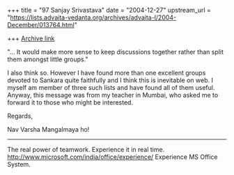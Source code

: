 +++
title = "97 Sanjay Srivastava"
date = "2004-12-27"
upstream_url = "https://lists.advaita-vedanta.org/archives/advaita-l/2004-December/013764.html"

+++
[Archive link](https://lists.advaita-vedanta.org/archives/advaita-l/2004-December/013764.html)


"... It would make more sense to keep discussions together rather than split 
them amongst
little groups."

I also think so. However I have found more than one excellent groups devoted 
to Sankara quite faithfully and I think this is inevitable on web. I myself 
am member of three such lists and have found all of them useful. Anyway, 
this message was from my teacher in Mumbai, who asked me to forward it to 
those who might be interested.

Regards,

Nav Varsha Mangalmaya ho!

_________________________________________________________________
The real power of teamwork. Experience it in real time. 
http://www.microsoft.com/india/office/experience/  Experience MS Office 
System.


